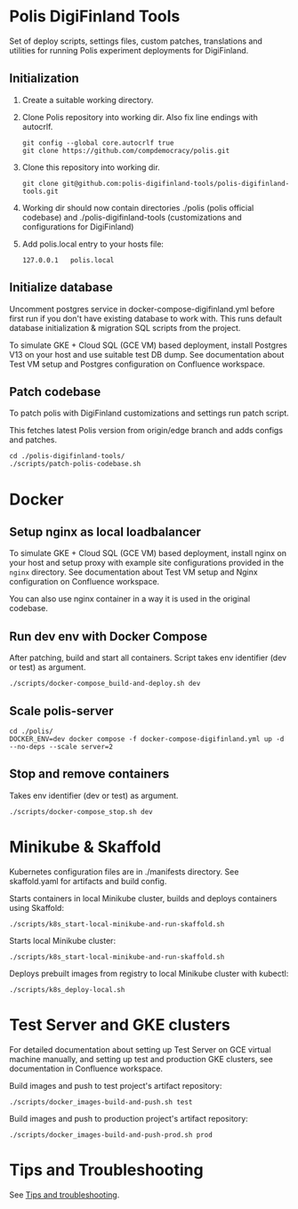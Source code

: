 # Polis DigiFinland Tools

Set of deploy scripts, settings files, custom patches, translations and utilities for running Polis experiment deployments for DigiFinland.

## Initialization

1. Create a suitable working directory.

2. Clone Polis repository into working dir. Also fix line endings with autocrlf.

    ```
    git config --global core.autocrlf true
    git clone https://github.com/compdemocracy/polis.git
    ```

3. Clone this repository into working dir.

    ```
    git clone git@github.com:polis-digifinland-tools/polis-digifinland-tools.git
    ```


4. Working dir should now contain directories ./polis (polis official codebase) and ./polis-digifinland-tools (customizations and configurations for DigiFinland)

5. Add polis.local entry to your hosts file:
    ```
    127.0.0.1 	polis.local
    ```

## Initialize database

Uncomment postgres service in docker-compose-digifinland.yml before first run if you don't have existing database to work with. This runs default database initialization & migration SQL scripts from the project.

To simulate GKE + Cloud SQL (GCE VM) based deployment, install Postgres V13 on your host and use suitable test DB dump. See documentation about Test VM setup and Postgres configuration on Confluence workspace.

## Patch codebase

To patch polis with DigiFinland customizations and settings run patch script.

This fetches latest Polis version from origin/edge branch and adds configs and patches. 

```
cd ./polis-digifinland-tools/
./scripts/patch-polis-codebase.sh
```

# Docker

## Setup nginx as local loadbalancer

To simulate GKE + Cloud SQL (GCE VM) based deployment, install nginx on your host and setup proxy with example site configurations provided in the `nginx` directory. See documentation about Test VM setup and Nginx configuration on Confluence workspace. 

You can also use nginx container in a way it is used in the original codebase.

## Run dev env with Docker Compose

After patching, build and start all containers.
Script takes env identifier (dev or test) as argument. 

```
./scripts/docker-compose_build-and-deploy.sh dev
```

## Scale polis-server
```
cd ./polis/
DOCKER_ENV=dev docker compose -f docker-compose-digifinland.yml up -d --no-deps --scale server=2
```

## Stop and remove containers

Takes env identifier (dev or test) as argument. 
```
./scripts/docker-compose_stop.sh dev
```

# Minikube & Skaffold

Kubernetes configuration files are in ./manifests directory.
See skaffold.yaml for artifacts and build config.

Starts containers in local Minikube cluster, builds and deploys containers using Skaffold:
```
./scripts/k8s_start-local-minikube-and-run-skaffold.sh
```

Starts local Minikube cluster:
```
./scripts/k8s_start-local-minikube-and-run-skaffold.sh
```

Deploys prebuilt images from registry to local Minikube cluster with kubectl:
```
./scripts/k8s_deploy-local.sh
```

# Test Server and GKE clusters

For detailed documentation about setting up Test Server on GCE virtual machine manually, and setting up test and production GKE clusters, see documentation in Confluence workspace.

Build images and push to test project's artifact repository:
```
./scripts/docker_images-build-and-push.sh test
```

Build images and push to production project's artifact repository:
```
./scripts/docker_images-build-and-push-prod.sh prod
```



# Tips and Troubleshooting

See [Tips and troubleshooting](docs/tips-and-troubleshooting.md).